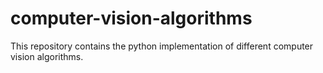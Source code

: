 # computer-vision-algorithms
This repository contains the python implementation of different computer vision algorithms. 
